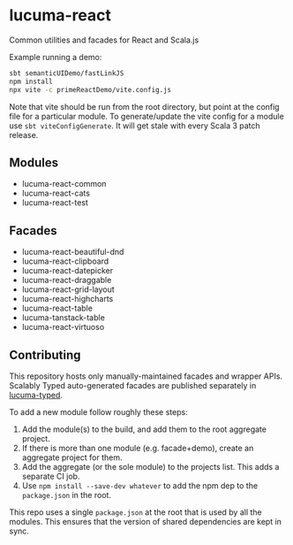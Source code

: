 # lucuma-react

Common utilities and facades for React and Scala.js

Example running a demo:
```sh
sbt semanticUIDemo/fastLinkJS
npm install
npx vite -c primeReactDemo/vite.config.js
```

Note that vite should be run from the root directory, but point at the config file for a particular module. To generate/update the vite config for a module use `sbt viteConfigGenerate`. It will get stale with every Scala 3 patch release.

## Modules

- lucuma-react-common
- lucuma-react-cats
- lucuma-react-test

## Facades

- lucuma-react-beautiful-dnd
- lucuma-react-clipboard
- lucuma-react-datepicker
- lucuma-react-draggable
- lucuma-react-grid-layout
- lucuma-react-highcharts
- lucuma-react-table
- lucuma-tanstack-table
- lucuma-react-virtuoso

## Contributing

This repository hosts only manually-maintained facades and wrapper APIs. Scalably Typed auto-generated facades are published separately in [lucuma-typed](https://github.com/gemini-hlsw/lucuma-typed).

To add a new module follow roughly these steps:
1. Add the module(s) to the build, and add them to the root aggregate project.
2. If there is more than one module (e.g. facade+demo), create an aggregate project for them.
3. Add the aggregate (or the sole module) to the projects list. This adds a separate CI job.
4. Use `npm install --save-dev whatever` to add the npm dep to the `package.json` in the root.

This repo uses a single `package.json` at the root that is used by all the modules. This ensures that the version of shared dependencies are kept in sync.

